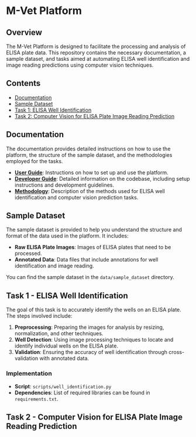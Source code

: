 # M-Vet Platform

## Overview
The M-Vet Platform is designed to facilitate the processing and analysis of ELISA plate data. This repository contains the necessary documentation, a sample dataset, and tasks aimed at automating ELISA well identification and image reading predictions using computer vision techniques.

## Contents
- [Documentation](#documentation)
- [Sample Dataset](#sample-dataset)
- [Task 1: ELISA Well Identification](#task-1---elisa-well-identification)
- [Task 2: Computer Vision for ELISA Plate Image Reading Prediction](#task-2---computer-vision-for-elisa-plate-image-reading-prediction)

## Documentation
The documentation provides detailed instructions on how to use the platform, the structure of the sample dataset, and the methodologies employed for the tasks.

- **[User Guide](docs/User_Guide.md)**: Instructions on how to set up and use the platform.
- **[Developer Guide](docs/Developer_Guide.md)**: Detailed information on the codebase, including setup instructions and development guidelines.
- **[Methodology](docs/Methodology.md)**: Description of the methods used for ELISA well identification and computer vision prediction tasks.

## Sample Dataset
The sample dataset is provided to help you understand the structure and format of the data used in the platform. It includes:
- **Raw ELISA Plate Images**: Images of ELISA plates that need to be processed.
- **Annotated Data**: Data files that include annotations for well identification and image reading.

You can find the sample dataset in the `data/sample_dataset` directory.

## Task 1 - ELISA Well Identification
The goal of this task is to accurately identify the wells on an ELISA plate. The steps involved include:
1. **Preprocessing**: Preparing the images for analysis by resizing, normalization, and other techniques.
2. **Well Detection**: Using image processing techniques to locate and identify individual wells on the ELISA plate.
3. **Validation**: Ensuring the accuracy of well identification through cross-validation with annotated data.

### Implementation
- **Script**: `scripts/well_identification.py`
- **Dependencies**: List of required libraries can be found in `requirements.txt`.

## Task 2 - Computer Vision for ELISA Plate Image Reading Prediction
